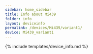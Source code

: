 ```yaml
---
sidebar: home_sidebar
title: Info about Mi439
folder: info
layout: deviceinfo
permalink: /devices/Mi439/variant1/
device: Mi439_variant1
---
```

{% include templates/device_info.md %}
